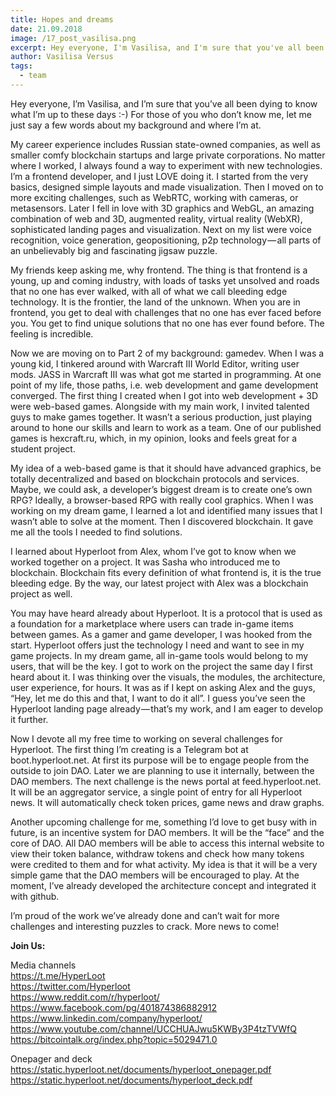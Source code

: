 ```yaml
---
title: Hopes and dreams
date: 21.09.2018
image: /17_post_vasilisa.png
excerpt: Hey everyone, I'm Vasilisa, and I'm sure that you've all been dying to know what I'm up to these days :-) For those of you who don't know me, let me just say a few words about my background and where I'm at.
author: Vasilisa Versus
tags:
  - team
---
```


Hey everyone, I’m Vasilisa, and I’m sure that you’ve all been dying to know what I’m up to these days :-) For those of you who don’t know me, let me just say a few words about my background and where I’m at.

My career experience includes Russian state-owned companies, as well as smaller comfy blockchain startups and large private corporations. No matter where I worked, I always found a way to experiment with new technologies. I’m a frontend developer, and I just LOVE doing it. I started from the very basics, designed simple layouts and made visualization. Then I moved on to more exciting challenges, such as WebRTC, working with cameras, or metasensors. Later I fell in love with 3D graphics and WebGL, an amazing combination of web and 3D, augmented reality, virtual reality (WebXR), sophisticated landing pages and visualization. Next on my list were voice recognition, voice generation, geopositioning, p2p technology — all parts of an unbelievably big and fascinating jigsaw puzzle.

My friends keep asking me, why frontend. The thing is that frontend is a young, up and coming industry, with loads of tasks yet unsolved and roads that no one has ever walked, with all of what we call bleeding edge technology. It is the frontier, the land of the unknown. When you are in frontend, you get to deal with challenges that no one has ever faced before you. You get to find unique solutions that no one has ever found before. The feeling is incredible.

Now we are moving on to Part 2 of my background: gamedev. When I was a young kid, I tinkered around with Warcraft III World Editor, writing user mods. JASS in Warcraft III was what got me started in programming. At one point of my life, those paths, i.e. web development and game development converged. The first thing I created when I got into web development + 3D were web-based games. Alongside with my main work, I invited talented guys to make games together. It wasn’t a serious production, just playing around to hone our skills and learn to work as a team. One of our published games is hexcraft.ru, which, in my opinion, looks and feels great for a student project.

My idea of a web-based game is that it should have advanced graphics, be totally decentralized and based on blockchain protocols and services. Maybe, we could ask, a developer’s biggest dream is to create one’s own RPG? Ideally, a browser-based RPG with really cool graphics. When I was working on my dream game, I learned a lot and identified many issues that I wasn’t able to solve at the moment. Then I discovered blockchain. It gave me all the tools I needed to find solutions.

I learned about Hyperloot from Alex, whom I’ve got to know when we worked together on a project. It was Sasha who introduced me to blockchain. Blockchain fits every definition of what frontend is, it is the true bleeding edge. By the way, our latest project with Alex was a blockchain project as well.

You may have heard already about Hyperloot. It is a protocol that is used as a foundation for a marketplace where users can trade in-game items between games. As a gamer and game developer, I was hooked from the start. Hyperloot offers just the technology I need and want to see in my game projects. In my dream game, all in-game tools would belong to my users, that will be the key. I got to work on the project the same day I first heard about it. I was thinking over the visuals, the modules, the architecture, user experience, for hours. It was as if I kept on asking Alex and the guys, “Hey, let me do this and that, I want to do it all”. I guess you’ve seen the Hyperloot landing page already — that’s my work, and I am eager to develop it further.

Now I devote all my free time to working on several challenges for Hyperloot. The first thing I’m creating is a Telegram bot at boot.hyperloot.net. At first its purpose will be to engage people from the outside to join DAO. Later we are planning to use it internally, between the DAO members. The next challenge is the news portal at feed.hyperloot.net. It will be an aggregator service, a single point of entry for all Hyperloot news. It will automatically check token prices, game news and draw graphs.

Another upcoming challenge for me, something I’d love to get busy with in future, is an incentive system for DAO members. It will be the “face” and the core of DAO. All DAO members will be able to access this internal website to view their token balance, withdraw tokens and check how many tokens were credited to them and for what activity. My idea is that it will be a very simple game that the DAO members will be encouraged to play. At the moment, I’ve already developed the architecture concept and integrated it with github.

I’m proud of the work we’ve already done and can’t wait for more challenges and interesting puzzles to crack. More news to come!

**Join Us:**

Media channels</br>
https://t.me/HyperLoot</br>
https://twitter.com/Hyperloot</br>
https://www.reddit.com/r/hyperloot/</br>
https://www.facebook.com/pg/401874386882912</br>
https://www.linkedin.com/company/hyperloot/</br>
https://www.youtube.com/channel/UCCHUAJwu5KWBy3P4tzTVWfQ</br>
https://bitcointalk.org/index.php?topic=5029471.0</br>

Onepager and deck</br>
https://static.hyperloot.net/documents/hyperloot_onepager.pdf</br>
https://static.hyperloot.net/documents/hyperloot_deck.pdf

